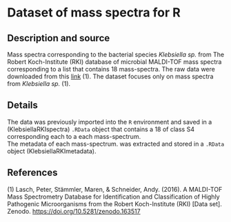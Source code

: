 # Dataset of mass spectra for R

## Description and source
Mass spectra corresponding to the bacterial species *Klebsiella sp.* from The Robert Koch-Institute (RKI) database of microbial MALDI-TOF mass spectra corresponding to a list that contains 18 mass-spectra. The raw data were downloaded from this [link](https://zenodo.org/record/163517#.YIkWiNZuJCp) (1). The dataset focuses only on mass spectra from *Klebsiella sp.* (1).

## Details
The data was previously imported into the ```R``` environment and saved in a (KlebsiellaRKIspectra) ```.RData``` object that contains a 18 of class S4 corresponding each to a each mass-spectrum.  
The metadata of each mass-spectrum. was extracted and stored in a ```.RData``` object (KlebsiellaRKImetadata).

## References
(1) Lasch, Peter, Stämmler, Maren, & Schneider, Andy. (2016). A MALDI-TOF Mass Spectrometry Database for Identification and Classification of Highly Pathogenic Microorganisms from the Robert Koch-Institute (RKI) [Data set]. Zenodo. https://doi.org/10.5281/zenodo.163517
